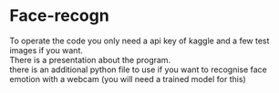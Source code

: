 # Face-recogn
To operate the code you only need a api key of kaggle and a few test images if you want.    
There is a presentation about the program.    
there is an additional python file to use if you want to recognise face emotion with a webcam (you will need a trained model for this)
